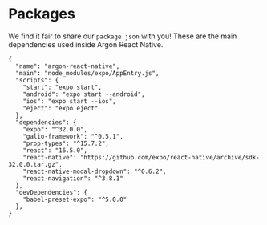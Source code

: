 # Packages

We find it fair to share our `package.json` with you! These are the main dependencies used inside Argon React Native. 

```
{
  "name": "argon-react-native",
  "main": "node_modules/expo/AppEntry.js",
  "scripts": {
    "start": "expo start",
    "android": "expo start --android",
    "ios": "expo start --ios",
    "eject": "expo eject"
  },
  "dependencies": {
    "expo": "^32.0.0",
    "galio-framework": "^0.5.1",
    "prop-types": "^15.7.2",
    "react": "16.5.0",
    "react-native": "https://github.com/expo/react-native/archive/sdk-32.0.0.tar.gz",
    "react-native-modal-dropdown": "^0.6.2",
    "react-navigation": "^3.8.1"
  },
  "devDependencies": {
    "babel-preset-expo": "^5.0.0"
  },
}
```